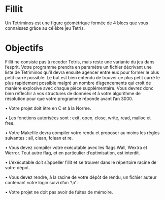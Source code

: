 # Fillit
Un Tetriminos est une figure géométrique formée de 4 blocs que vous connaissez grâce au célèbre jeu Tetris.

# Objectifs
Fillit ne consiste pas à recoder Tetris, mais reste une variante du jeu dans l’esprit.
Votre programme prendra en paramètre un fichier décrivant une liste de Tetriminos
qu’il devra ensuite agencer entre eux pour former le plus petit carré possible. Le but est
bien entendu de trouver ce plus petit carré le plus rapidement possible malgré un nombre
d’agencements qui croît de manière explosive avec chaque pièce supplémentaire.
Vous devrez donc bien réflechir à vos structures de données et à votre algorithme de
résolution pour que votre programme réponde avant l’an 3000.


• Votre projet doit être en C et à la Norme. 

• Les fonctions autorisées sont : exit, open, close, write, read, malloc et free.

• Votre Makefile devra compiler votre rendu et proposer au moins les règles suivantes : all, clean, fclean et re.

• Vous devez compiler votre exécutable avec les flags Wall, Wextra et Werror. Tout
autre flag, et en particulier d’optimisation, est interdit.

• L’exécutable doit s’appeller fillit et se trouver dans le répertoire racine de votre
dépot.

• Vous devez rendre, à la racine de votre dépôt de rendu, un fichier auteur contenant
votre login suivi d’un ’\n’ :


• Votre projet ne doit pas avoir de fuites de mémoire.
